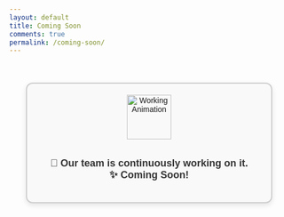 ```yaml
---
layout: default
title: Coming Soon
comments: true
permalink: /coming-soon/
---
```


 <style>
    .coming-soon {
      width: 100%;
      max-width: 400px;
      margin: 50px auto;
      padding: 20px;
      text-align: center;
      border: 2px solid #ccc;
      border-radius: 12px;
      background: #f9f9f9;
      box-shadow: 0px 4px 10px rgba(0,0,0,0.1);
      font-family: Arial, sans-serif;
    }
    .coming-soon img {
      width: 80px;
      height: 80px;
      margin-bottom: 15px;
    }
    .coming-soon p {
      font-size: 18px;
      color: #333;
      font-weight: bold;
    }
  </style>


  <div class="coming-soon">
    <img src="https://i.gifer.com/XOsX.gif" alt="Working Animation">
    <p>🚧 Our team is continuously working on it.<br>✨ Coming Soon!</p>
  </div>